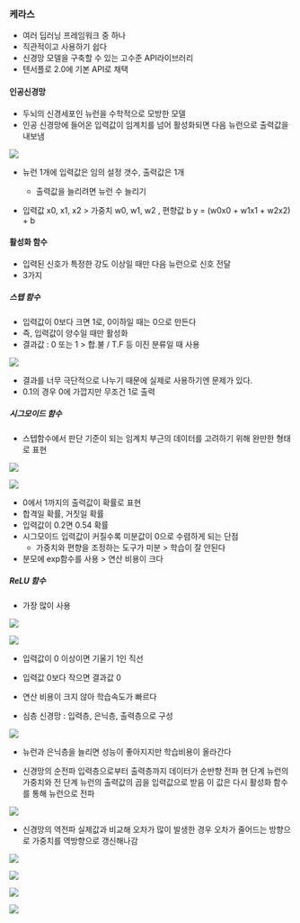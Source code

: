 ### 케라스

- 여러 딥러닝 프레임워크 중 하나
- 직관적이고 사용하기 쉽다
- 신경망 모델을 구축할 수 있는 고수준 API라이브러리
- 텐서플로 2.0에 기본 API로 채택

#### 인공신경망

- 두뇌의 신경세포인 뉴런을 수학적으로 모방한 모델
- 인공 신경망에 들어온 입력값이 임계치를 넘어 활성화되면 다음 뉴런으로 출력값을 내보냄

![](6장_assets/2023-04-11-08-50-34-image.png)

- 뉴런 1개에 입력값은 임의 설정 갯수, 출력값은 1개
  
  - 출력값을 늘리려면 뉴런 수 늘리기

- 입력값 x0, x1, x2 > 가중치 w0, w1, w2 , 편향값 b
  y = (w0x0 + w1x1 + w2x2) + b

#### 활성화 함수

- 입력된 신호가 특정한 강도 이상일 때만 다음 뉴런으로 신호 전달
- 3가지

##### 스텝 함수

- 입력값이 0보다 크면 1로, 0이하일 때는 0으로 만든다
- 즉, 입력값이 양수일 때만 활성화
- 결과값 : 0 또는 1 > 합.불 / T.F 등 이진 분류일 때 사용

![](6장_assets/2023-04-11-09-15-12-image.png)

- 결과를 너무 극단적으로 나누기 때문에 실제로 사용하기엔 문제가 있다.
- 0.1의 경우 0에 가깝지만 무조건 1로 출력

##### 시그모이드 함수

- 스텝함수에서 판단 기준이 되는 임계치 부근의 데이터를 고려하기 위해
  완만한 형태로 표현

![](6장_assets/2023-04-11-10-00-38-image.png)

![](6장_assets/2023-04-11-10-00-57-image.png)

- 0에서 1까지의 출력값이 확률로 표현
- 합격일 확률, 거짓일 확률
- 입력값이 0.2면 0.54 확률
- 시그모이드 입력값이 커질수록 미분값이 0으로 수렴하게 되는 단점
  - 가중치와 편향을 조정하는 도구가 미분 > 학습이 잘 안된다
- 분모에 exp함수를 사용 > 연산 비용이 크다

##### ReLU 함수

- 가장 많이 사용

![](6장_assets/2023-04-11-10-06-47-image.png)

![](6장_assets/2023-04-11-10-06-52-image.png)

- 입력값이 0 이상이면 기울기 1인 직선

- 입력값 0보다 작으면 결과값 0

- 연산 비용이 크지 않아 학습속도가 빠르다

- 심층 신경망 : 입력층, 은닉층, 출력층으로 구성

![](6장_assets/2023-04-11-10-08-41-image.png)

- 뉴런과 은닉층을 늘리면 성능이 좋아지지만 학습비용이 올라간다

- 신경망의 순전파
  입력층으로부터 출력층까지 데이터가 순반향 전파
  현 단계 뉴런의 가중치와 전 단계 뉴런의 출력값의 곱을 입력값으로 받음
  이 값은 다시 활성화 함수를 통해 뉴런으로 전파

![](6장_assets/2023-04-11-10-10-18-image.png)

- 신경망의 역전파
  실제값과 비교해 오차가 많이 발생한 경우
  오차가 줄어드는 방향으로 가중치를 역방향으로 갱신해나감

![](6장_assets/2023-04-11-10-41-02-image.png)

![](6장_assets/2023-04-11-17-25-02-image.png)

![](6장_assets/2023-04-11-17-27-40-image.png)

![](6장_assets/2023-04-11-17-30-11-image.png)

